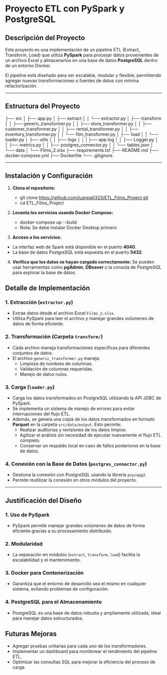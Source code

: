 # Proyecto ETL con PySpark y PostgreSQL

## Descripción del Proyecto

Este proyecto es una implementación de un pipeline ETL (Extract, Transform, Load) que utiliza **PySpark** para procesar datos provenientes de un archivo Excel y almacenarlos en una base de datos **PostgreSQL** dentro de un entorno Docker.

El pipeline está diseñado para ser escalable, modular y flexible, permitiendo agregar nuevas transformaciones o fuentes de datos con mínima refactorización.

---

## Estructura del Proyecto

├── src
│   ├── app.py
│   ├── extract
│   │   └── extractor.py
│   ├── transform
│   │   ├── generic_transformer.py
│   │   ├── store_transformer.py
│   │   ├── customer_transformer.py
│   │   ├── rental_transformer.py
│   │   ├── inventory_transformer.py
│   │   └── film_transformer.py
│   ├── load
│   │   └── loader.py
│   ├── utils
│   │   ├── logs
│   │   |   ├── app.log
│   │   ├── Logger.py
│   │   ├── metrics.py
│   │   ├── postgres_connector.py
│   │   └── tables.json
│   └── data
│       └── Films_2.xlsx
├── requirements.txt
├── README.md
├── docker-compose.yml
├── Dockerfile
└── .gitignore


---

## Instalación y Configuración

1. **Clona el repositorio:**
   - git clone https://github.com/juanpa0323/ETL_Films_Project.git
   - cd ETL_Films_Project


2. **Levanta los servicios usando Docker Compose:**
   - docker-compose up --build 
   - Nota: Se debe instalar Docker Desktop primero 


3. **Acceso a los servicios:**
 - La interfaz web de Spark está disponible en el puerto **4040**.
 - La base de datos PostgreSQL está expuesta en el puerto **5432**.

4. **Verifica que los datos se hayan cargado correctamente:**
Se pueden usar herramientas como **pgAdmin**, **DBeaver** o la consola de PostgreSQL para explorar la base de datos.



## Detalle de Implementación

### 1. **Extracción (`extractor.py`)**
- Extrae datos desde el archivo Excel `Films_2.xlsx`.
- Utiliza PySpark para leer el archivo y manejar grandes volúmenes de datos de forma eficiente.

### 2. **Transformación (Carpeta `transform/`)**
- Cada archivo maneja transformaciones específicas para diferentes conjuntos de datos.
- El archivo `generic_transformer.py` maneja:
  - Limpieza de nombres de columnas.
  - Validación de columnas requeridas.
  - Manejo de datos nulos.

### 3. **Carga (`loader.py`)**
  - Carga los datos transformados en PostgreSQL utilizando la API JDBC de PySpark.
  - Se implementa un sistema de manejo de errores para evitar interrupciones del flujo ETL.
  - Además, se genera una copia de los datos transformados en formato **Parquet**  en la carpeta `src/data/output`. Esto permite:
    - Realizar auditorías y revisiones de los datos limpios.
    - Agilizar el análisis sin necesidad de ejecutar nuevamente el flujo ETL completo.
    - Conservar un respaldo local en caso de fallos posteriores en la base de datos.

### 4. **Conexión con la Base de Datos (`postgres_connector.py`)**
  - Gestiona la conexión con PostgreSQL usando la librería `psycopg2`.
  - Permite reutilizar la conexión en otros módulos del proyecto.

---

## Justificación del Diseño

### 1. **Uso de PySpark**
 - PySpark permite manejar grandes volúmenes de datos de forma eficiente gracias a su procesamiento distribuido.

### 2. **Modularidad**
 - La separación en módulos (`extract`, `transform`, `load`) facilita la escalabilidad y el mantenimiento.

### 3. **Docker para Contenerización**
 - Garantiza que el entorno de desarrollo sea el mismo en cualquier sistema, evitando problemas de configuración.

### 4. **PostgreSQL para el Almacenamiento**
 - PostgreSQL es una base de datos robusta y ampliamente utilizada, ideal para manejar datos estructurados.

 

## Futuras Mejoras
  - Agregar pruebas unitarias para cada uno de los transformadores.
  - Implementar un dashboard para monitorear el rendimiento del pipeline ETL.
  - Optimizar las consultas SQL para mejorar la eficiencia del proceso de carga.

 



